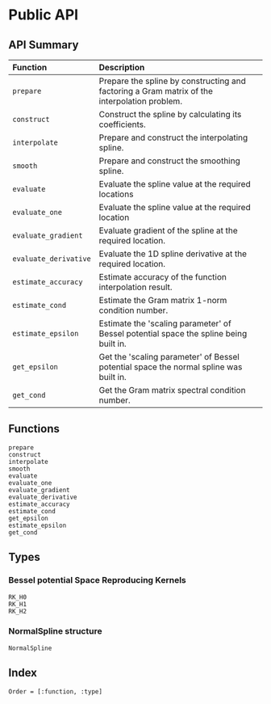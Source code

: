# Public API

## API Summary

| Function                            | Description                                                                                        |
|:----------------------------------- |:-------------------------------------------------------------------------------------------------- |
|```prepare```                        |Prepare the spline by constructing and factoring a Gram matrix of the interpolation problem.        |
|```construct```                      |Construct the spline by calculating its coefficients.                                               |
|```interpolate```                    |Prepare and construct the interpolating spline.                                                     |
|```smooth```                         |Prepare and construct the smoothing spline.                                                         |
|```evaluate```                       |Evaluate the spline value at the required locations                                                 |
|```evaluate_one```                   |Evaluate the spline value at the required location                                                  |
|```evaluate_gradient```              |Evaluate gradient of the spline at the required location.                                           |
|```evaluate_derivative```            |Evaluate the 1D spline derivative at the required location.                                         |
|```estimate_accuracy```              |Estimate accuracy of the function interpolation result.                                             |
|```estimate_cond```                  |Estimate the Gram matrix 1-norm condition number.                                                   |
|```estimate_epsilon```               |Estimate the 'scaling parameter' of Bessel potential space the spline being built in.               |
|```get_epsilon```                    |Get the 'scaling parameter' of Bessel potential space the normal spline was built in.               |
|```get_cond```                       |Get the Gram matrix spectral condition number.                                                      |

## Functions
```@docs
prepare
construct
interpolate
smooth
evaluate
evaluate_one
evaluate_gradient
evaluate_derivative
estimate_accuracy
estimate_cond
get_epsilon
estimate_epsilon
get_cond
```

## Types

### Bessel potential Space Reproducing Kernels

```@docs
RK_H0
RK_H1
RK_H2
```

### NormalSpline structure

```@docs
NormalSpline
```

## Index
```@index
Order = [:function, :type]
```
